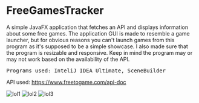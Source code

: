 # FreeGamesTracker
A simple JavaFX application that fetches an API and displays information about some free games. The application GUI is made to resemble a game launcher, but for obvious reasons you can't launch games from this program as it's supposed to be a simple showcase. I also made sure that the program is resizable and responsive.
Keep in mind the program may or may not work based on the availability of the API. 
<pre>Programs used: InteliJ IDEA Ultimate, SceneBuilder</pre>
API used: https://www.freetogame.com/api-doc

![lol1](https://user-images.githubusercontent.com/110913178/221969707-93740ae1-5650-47eb-87a1-25d51392105e.png)
![lol2](https://user-images.githubusercontent.com/110913178/221969794-8643c6ac-a84b-4a09-8ebb-2b0fdf95bbc5.png)
![lol3](https://user-images.githubusercontent.com/110913178/221969829-7f7d6341-da18-44d6-9bf0-01521f832192.png)

